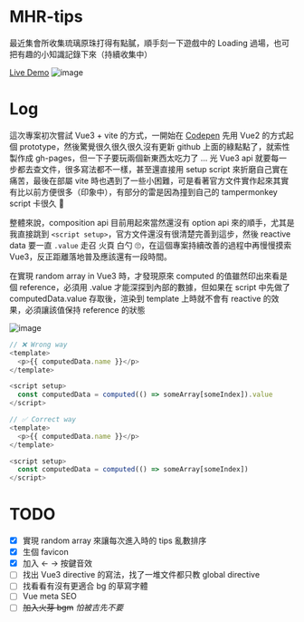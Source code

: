 # MHR-tips

最近集會所收集琉璃原珠打得有點膩，順手刻一下遊戲中的 Loading 過場，也可把有趣的小知識記錄下來（持續收集中）

[Live Demo](https://unickhow.github.io/MHR-tips/)
![image](https://user-images.githubusercontent.com/22793771/118409083-579d5380-b6bb-11eb-8784-150cc4e0db2c.png)



# Log

這次專案初次嘗試 Vue3 + vite 的方式，一開始在 [Codepen](https://codepen.io/uNickHow/pen/QWpEOjB) 先用 Vue2 的方式起個 prototype，然後驚覺很久很久很久沒有更新 github 上面的綠點點了，就索性製作成 gh-pages，但一下子要玩兩個新東西太吃力了 ... 光 Vue3 api 就要每一步都去查文件，很多寫法都不一樣，甚至還直接用 setup script 來折磨自己實在痛苦，最後在部屬 vite 時也遇到了一些小困難，可是看著官方文件實作起來其實有比以前方便很多（印象中），有部分的雷是因為撞到自己的 tampermonkey script 卡很久 🤯

整體來說，composition api 目前用起來當然還沒有 option api 來的順手，尤其是我直接跳到 `<script setup>`，官方文件還沒有很清楚完善到這步，然後 reactive data 要一直 `.value` 走召 火頁 白勺 🙄，在這個專案持續改善的過程中再慢慢摸索 Vue3，反正距離落地普及應該還有一段時間。

在實現 random array in Vue3 時，才發現原來 computed 的值雖然印出來看是個 reference，必須用 .value 才能深探到內部的數據，但如果在 script 中先做了 computedData.value 存取後，渲染到 template 上時就不會有 reactive 的效果，必須讓該值保持 reference 的狀態

![image](https://user-images.githubusercontent.com/22793771/118518026-5414d580-b76a-11eb-895c-01a8711228d3.png)

```js
// ❌ Wrong way
<template>
  <p>{{ computedData.name }}</p>
</template>

<script setup>
  const computedData = computed(() => someArray[someIndex]).value
</script>

// ✅ Correct way
<template>
  <p>{{ computedData.name }}</p>
</template>

<script setup>
  const computedData = computed(() => someArray[someIndex])
</script>
```


# TODO

- [x] 實現 random array 來讓每次進入時的 tips 亂數排序
- [x] 生個 favicon
- [x] 加入 ← → 按鍵音效
- [ ] 找出 Vue3 directive 的寫法，找了一堆文件都只教 global directive
- [ ] 找看看有沒有更適合 bg 的草寫字體
- [ ] Vue meta SEO
- [ ] ~~加入火芽 bgm~~ *怕被吉先不要*
